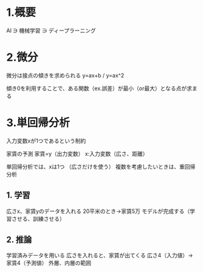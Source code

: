 
# 1.概要

AI ∋ 機械学習 ∋ ディープラーニング

# 2.微分

微分は接点の傾きを求められる
y=ax+b / y=ax^2

傾き0を利用することで、ある関数（ex.誤差）が最小（or最大）となる点が求まる


# 3.単回帰分析
入力変数xが1つであるという制約

家賃の予測
家賃=y（出力変数）
x:入力変数（広さ、距離）

単回帰分析では、xは1つ
（広さだけを使う）
複数を考慮したいときは、重回帰分析


## 1. 学習
広さx、家賃yのデータを入れる
20平米のとき→家賃5万
モデルが完成する（学習させる、訓練させる）

## 2. 推論
学習済みデータを用いる
広さを入れると、家賃が出てくる
広さ4（入力値）→家賃4（予測値）
外層、内層の範囲


